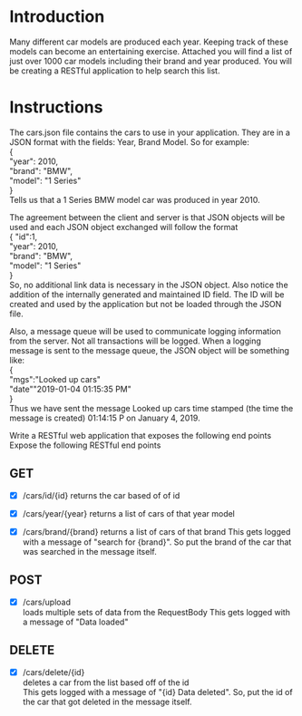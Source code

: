 # Introduction

Many different car models are produced each year. Keeping track of these models can become an entertaining exercise. Attached you will find a list of just over 1000 car models including their brand and year produced. You will be creating a RESTful application to help search this list.

# Instructions

The cars.json file contains the cars to use in your application. They are in a JSON format with the fields: Year, Brand Model. So for example:  
{  
    "year": 2010,  
    "brand": "BMW",  
    "model": "1 Series"  
}  
Tells us that a 1 Series BMW model car was produced in year 2010.

The agreement between the client and server is that JSON objects will be used and each JSON object exchanged will follow the format   
{   "id":1,  
    "year": 2010,    
    "brand": "BMW",    
    "model": "1 Series"    
}  
So, no additional link data is necessary in the JSON object. Also notice the addition of the internally generated and maintained ID field. The ID will be created and used by the application but not be loaded through the JSON file.

Also, a message queue will be used to communicate logging information from the server. Not all transactions will be logged. When a logging message is sent to the message queue, the JSON object will be something like:  
{  
    "mgs":"Looked up cars"  
    "date""2019-01-04 01:15:35 PM"  
}  
Thus we have sent the message Looked up cars time stamped (the time the message is created) 01:14:15 P on January 4, 2019.

Write a RESTful web application that exposes the following end points
Expose the following RESTful end points
## GET
- [x] /cars/id/{id}
returns the car based of of id

- [x] /cars/year/{year}
returns a list of cars of that year model

- [x] /cars/brand/{brand}
returns a list of cars of that brand
This gets logged with a message of "search for {brand}". So put the brand of the car that was searched in the message itself.

## POST
- [x] /cars/upload  
loads multiple sets of data from the RequestBody
This gets logged with a message of "Data loaded"

## DELETE
- [x] /cars/delete/{id}  
deletes a car from the list based off of the id  
This gets logged with a message of "{id} Data deleted". So, put the id of the car that got deleted in the message itself.
